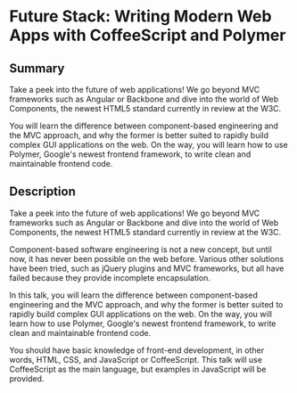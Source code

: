 # Future Stack: Writing Modern Web Apps with CoffeeScript and Polymer

## Summary

Take a peek into the future of web applications! We go beyond MVC frameworks such as Angular or Backbone and dive into the world of Web Components, the newest HTML5 standard currently in review at the W3C.

You will learn the difference between component-based engineering and the MVC approach, and why the former is better suited to rapidly build complex GUI applications on the web. On the way, you will learn how to use Polymer, Google's newest frontend framework, to write clean and maintainable frontend code.

## Description

Take a peek into the future of web applications! We go beyond MVC frameworks such as Angular or Backbone and dive into the world of Web Components, the newest HTML5 standard currently in review at the W3C.

Component-based software engineering is not a new concept, but until now, it has never been possible on the web before. Various other solutions have been tried, such as jQuery plugins and MVC frameworks, but all have failed because they provide incomplete encapsulation.

In this talk, you will learn the difference between component-based engineering and the MVC approach, and why the former is better suited to rapidly build complex GUI applications on the web. On the way, you will learn how to use Polymer, Google's newest frontend framework, to write clean and maintainable frontend code.

You should have basic knowledge of front-end development, in other words, HTML, CSS, and JavaScript or CoffeeScript. This talk will use CoffeeScript as the main language, but examples in JavaScript will be provided.

